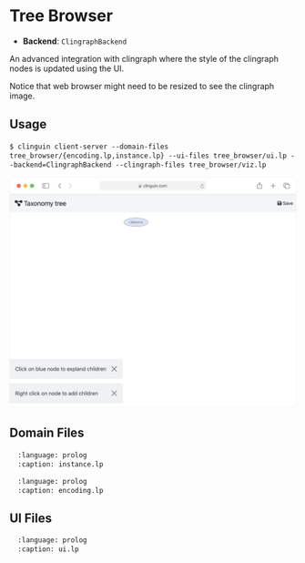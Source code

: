 # Tree Browser

- **Backend**:   `ClingraphBackend`

An advanced integration with clingraph where the style of the clingraph nodes is updated using the UI.

Notice that web browser might need to be resized to see the clingraph image.

## Usage

```console
$ clinguin client-server --domain-files tree_browser/{encoding.lp,instance.lp} --ui-files tree_browser/ui.lp --backend=ClingraphBackend --clingraph-files tree_browser/viz.lp
```



<img src="https://github.com/potassco/clinguin/blob/master/examples/angular/tree_browser/ui.gif?raw=true">

## Domain Files

```{literalinclude} ../../../examples/angular/tree_browser/instance.lp
  :language: prolog
  :caption: instance.lp
```
```{literalinclude} ../../../examples/angular/tree_browser/encoding.lp
  :language: prolog
  :caption: encoding.lp
```

## UI Files

```{literalinclude} ../../../examples/angular/tree_browser/ui.lp
  :language: prolog
  :caption: ui.lp
```

